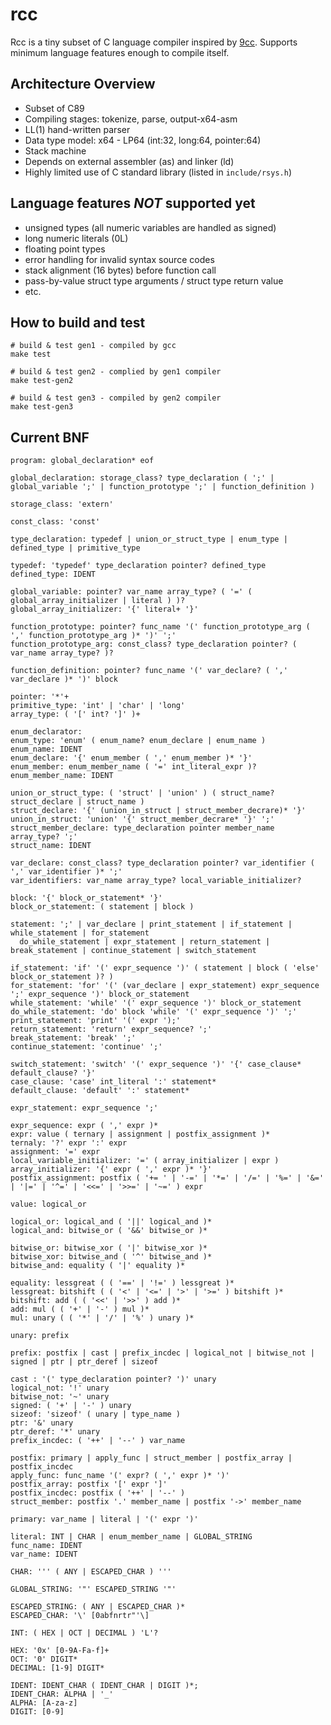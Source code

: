 # rcc

Rcc is a tiny subset of C language compiler inspired by [9cc](https://github.com/rui314/9cc). Supports minimum language features enough to compile itself.

## Architecture Overview

- Subset of C89
- Compiling stages: tokenize, parse, output-x64-asm
- LL(1) hand-written parser
- Data type model: x64 - LP64 (int:32, long:64, pointer:64)
- Stack machine
- Depends on external assembler (as) and linker (ld)
- Highly limited use of C standard library (listed in `include/rsys.h`)

## Language features *NOT* supported yet

- unsigned types (all numeric variables are handled as signed)
- long numeric literals (0L)
- floating point types
- error handling for invalid syntax source codes
- stack alignment (16 bytes) before function call
- pass-by-value struct type arguments / struct type return value
- etc.

## How to build and test

```
# build & test gen1 - compiled by gcc
make test

# build & test gen2 - complied by gen1 compiler
make test-gen2

# build & test gen3 - compiled by gen2 compiler
make test-gen3
```

## Current BNF
```
program: global_declaration* eof

global_declaration: storage_class? type_declaration ( ';' | global_variable ';' | function_prototype ';' | function_definition )

storage_class: 'extern'

const_class: 'const'

type_declaration: typedef | union_or_struct_type | enum_type | defined_type | primitive_type

typedef: 'typedef' type_declaration pointer? defined_type
defined_type: IDENT

global_variable: pointer? var_name array_type? ( '=' ( global_array_initializer | literal ) )?
global_array_initializer: '{' literal+ '}'

function_prototype: pointer? func_name '(' function_prototype_arg ( ',' function_prototype_arg )* ')' ';'
function_prototype_arg: const_class? type_declaration pointer? ( var_name array_type? )? 

function_definition: pointer? func_name '(' var_declare? ( ',' var_declare )* ')' block

pointer: '*'+
primitive_type: 'int' | 'char' | 'long'
array_type: ( '[' int? ']' )+

enum_declarator: 
enum_type: 'enum' ( enum_name? enum_declare | enum_name )
enum_name: IDENT
enum_declare: '{' enum_member ( ',' enum_member )* '}'
enum_member: enum_member_name ( '=' int_literal_expr )? 
enum_member_name: IDENT

union_or_struct_type: ( 'struct' | 'union' ) ( struct_name? struct_declare | struct_name )
struct_declare: '{' (union_in_struct | struct_member_decrare)* '}'
union_in_struct: 'union' '{' struct_member_decrare* '}' ';'
struct_member_declare: type_declaration pointer member_name array_type? ';'
struct_name: IDENT

var_declare: const_class? type_declaration pointer? var_identifier ( ',' var_identifier )* ';'
var_identifiers: var_name array_type? local_variable_initializer?

block: '{' block_or_statement* '}'
block_or_statement: ( statement | block )

statement: ';' | var_declare | print_statement | if_statement | while_statement | for_statement 
  do_while_statement | expr_statement | return_statement | break_statement | continue_statement | switch_statement

if_statement: 'if' '(' expr_sequence ')' ( statement | block ( 'else' block_or_statement )? )
for_statement: 'for' '(' (var_declare | expr_statement) expr_sequence ';' expr_sequence ')' block_or_statement
while_statement: 'while' '(' expr_sequence ')' block_or_statement
do_while_statement: 'do' block 'while' '(' expr_sequence ')' ';'
print_statement: 'print' '(' expr ');'
return_statement: 'return' expr_sequence? ';'
break_statement: 'break' ';'
continue_statement: 'continue' ';'

switch_statement: 'switch' '(' expr_sequence ')' '{' case_clause* default_clause? '}'
case_clause: 'case' int_literal ':' statement*
default_clause: 'default' ':' statement*

expr_statement: expr_sequence ';'

expr_sequence: expr ( ',' expr )*
expr: value ( ternary | assignment | postfix_assignment )* 
ternaly: '?' expr ':' expr
assignment: '=' expr
local_variable_initializer: '=' ( array_initializer | expr )
array_initializer: '{' expr ( ',' expr )* '}'
postfix_assignment: postfix ( '+= ' | '-=' | '*=' | '/=' | '%=' | '&=' | '|=' | '^=' | '<<=' | '>>=' | '~=' ) expr

value: logical_or

logical_or: logical_and ( '||' logical_and )*
logical_and: bitwise_or ( '&&' bitwise_or )*

bitwise_or: bitwise_xor ( '|' bitwise_xor )*
bitwise_xor: bitwise_and ( '^' bitwise_and )*
bitwise_and: equality ( '|' equality )*

equality: lessgreat ( ( '==' | '!=' ) lessgreat )*
lessgreat: bitshift ( ( '<' | '<=' | '>' | '>=' ) bitshift )*
bitshift: add ( ( '<<' | '>>' ) add )*
add: mul ( ( '+' | '-' ) mul )*
mul: unary ( ( '*' | '/' | '%' ) unary )*

unary: prefix

prefix: postfix | cast | prefix_incdec | logical_not | bitwise_not | signed | ptr | ptr_deref | sizeof

cast : '(' type_declaration pointer? ')' unary
logical_not: '!' unary
bitwise_not: '~' unary
signed: ( '+' | '-' ) unary
sizeof: 'sizeof' ( unary | type_name )
ptr: '&' unary
ptr_deref: '*' unary
prefix_incdec: ( '++' | '--' ) var_name

postfix: primary | apply_func | struct_member | postfix_array | postfix_incdec
apply_func: func_name '(' expr? ( ',' expr )* ')'
postfix_array: postfix '[' expr ']'
postfix_incdec: postfix ( '++' | '--' )
struct_member: postfix '.' member_name | postfix '->' member_name

primary: var_name | literal | '(' expr ')'

literal: INT | CHAR | enum_member_name | GLOBAL_STRING
func_name: IDENT
var_name: IDENT

CHAR: ''' ( ANY | ESCAPED_CHAR ) '''

GLOBAL_STRING: '"' ESCAPED_STRING '"'

ESCAPED_STRING: ( ANY | ESCAPED_CHAR )*
ESCAPED_CHAR: '\' [0abfnrtr"'\]

INT: ( HEX | OCT | DECIMAL ) 'L'?

HEX: '0x' [0-9A-Fa-f]+
OCT: '0' DIGIT*
DECIMAL: [1-9] DIGIT*

IDENT: IDENT_CHAR ( IDENT_CHAR | DIGIT )*;
IDENT_CHAR: ALPHA | '_'
ALPHA: [A-za-z]
DIGIT: [0-9]
```
